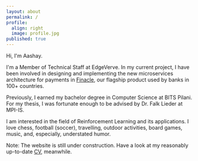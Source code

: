 ```yaml
---
layout: about
permalink: /
profile:
  align: right
  image: profile.jpg
published: true
---
```


Hi, I'm Aashay.

I'm a Member of Technical Staff at EdgeVerve. In my current project, I have been involved in designing and implementing the new microservices architecture for payments in [Finacle](https://www.edgeverve.com/finacle/), our flagship product used by banks in 100+ countries.

Previously, I earned my bachelor degree in Computer Science at BITS Pilani. For my thesis, I was fortunate enough to be advised by Dr. Falk Lieder at MPI-IS.

I am interested in the field of Reinforcement Learning and its applications. I love chess, football (soccer), travelling, outdoor activities, board games, music, and, especially, understated humor. 

Note: The website is still under construction. Have a look at my reasonably up-to-date [CV](./assets/pdf/cv.pdf), meanwhile.